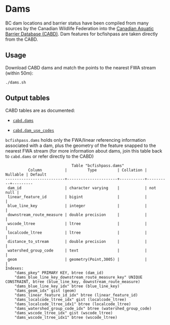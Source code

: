 # Dams

BC dam locations and barrier status have been compiled from many sources by the Canadian Wildlife Federation into the [Canadian Aquatic Barrier Database (CABD)](https://cabd-docs.netlify.app/index.html). Dam features for bcfishpass are taken directly from the CABD.


## Usage

Download CABD dams and match the points to the nearest FWA stream (within 50m):

    ./dams.sh

## Output tables

CABD tables are as documented:

- [`cabd.dams`](https://cabd-docs.netlify.app/docs_tech/docs_tech_arch/docs_tech_arch_data_dict.html#dams.dams)

- [`cabd.dam_use_codes`](https://cabd-docs.netlify.app/docs_tech/docs_tech_arch/docs_tech_arch_data_dict.html#dams.dam_use_codes)

`bcfishpass.dams` holds only the FWA/linear referencing information associated with a dam, plus the geometry of the feature snapped to the nearest FWA stream (for more information about dams, join this table back to `cabd.dams` or refer directly to the CABD)

                                 Table "bcfishpass.dams"
              Column          |         Type         | Collation | Nullable | Default
    --------------------------+----------------------+-----------+----------+---------
     dam_id                   | character varying    |           | not null |
     linear_feature_id        | bigint               |           |          |
     blue_line_key            | integer              |           |          |
     downstream_route_measure | double precision     |           |          |
     wscode_ltree             | ltree                |           |          |
     localcode_ltree          | ltree                |           |          |
     distance_to_stream       | double precision     |           |          |
     watershed_group_code     | text                 |           |          |
     geom                     | geometry(Point,3005) |           |          |
    Indexes:
        "dams_pkey" PRIMARY KEY, btree (dam_id)
        "dams_blue_line_key_downstream_route_measure_key" UNIQUE CONSTRAINT, btree (blue_line_key, downstream_route_measure)
        "dams_blue_line_key_idx" btree (blue_line_key)
        "dams_geom_idx" gist (geom)
        "dams_linear_feature_id_idx" btree (linear_feature_id)
        "dams_localcode_ltree_idx" gist (localcode_ltree)
        "dams_localcode_ltree_idx1" btree (localcode_ltree)
        "dams_watershed_group_code_idx" btree (watershed_group_code)
        "dams_wscode_ltree_idx" gist (wscode_ltree)
        "dams_wscode_ltree_idx1" btree (wscode_ltree)